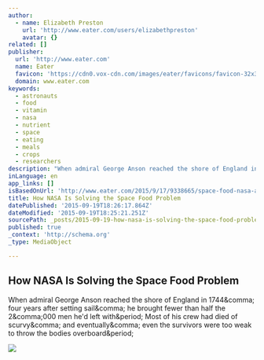 ```yaml
---
author:
  - name: Elizabeth Preston
    url: 'http://www.eater.com/users/elizabethpreston'
    avatar: {}
related: []
publisher:
  url: 'http://www.eater.com'
  name: Eater
  favicon: 'https://cdn0.vox-cdn.com/images/eater/favicons/favicon-32x32.vddfefb3.png'
  domain: www.eater.com
keywords:
  - astronauts
  - food
  - vitamin
  - nasa
  - nutrient
  - space
  - eating
  - meals
  - crops
  - researchers
description: "When admiral George Anson reached the shore of England in 1744, four years after setting sail, he brought fewer than half the 2,000 men he'd left with. Most of his crew had died of scurvy, and eventually, even the survivors were too weak to throw the bodies overboard."
inLanguage: en
app_links: []
isBasedOnUrl: 'http://www.eater.com/2015/9/17/9338665/space-food-nasa-astronauts-mars'
title: How NASA Is Solving the Space Food Problem
datePublished: '2015-09-19T18:26:17.864Z'
dateModified: '2015-09-19T18:25:21.251Z'
sourcePath: _posts/2015-09-19-how-nasa-is-solving-the-space-food-problem.md
published: true
_context: 'http://schema.org'
_type: MediaObject

---
```

<article style=""><h1>How NASA Is Solving the Space Food Problem</h1><p>When admiral George Anson reached the shore of England in 1744&amp;comma; four years after setting sail&amp;comma; he brought fewer than half the 2&amp;comma;000 men he'd left with&amp;period; Most of his crew had died of scurvy&amp;comma; and eventually&amp;comma; even the survivors were too weak to throw the bodies overboard&amp;period;</p><img src="https://cdn2.vox-cdn.com/thumbor/6r7E7nOYv6pXM0Rf1IggxYBoj8o=/0x120:2000x1245/1600x900/cdn0.vox-cdn.com/uploads/chorus_image/image/47200384/astronaut-1-eater.0.0.jpg" /></article>